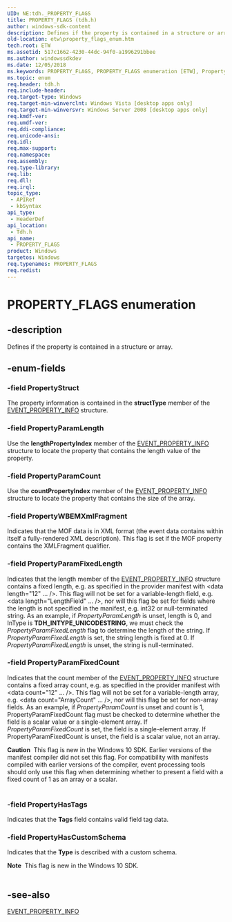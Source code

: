 ```yaml
---
UID: NE:tdh._PROPERTY_FLAGS
title: PROPERTY_FLAGS (tdh.h)
author: windows-sdk-content
description: Defines if the property is contained in a structure or array.
old-location: etw\property_flags_enum.htm
tech.root: ETW
ms.assetid: 517c1662-4230-44dc-94f0-a1996291bbee
ms.author: windowssdkdev
ms.date: 12/05/2018
ms.keywords: PROPERTY_FLAGS, PROPERTY_FLAGS enumeration [ETW], PropertyHasCustomSchema, PropertyHasTags, PropertyParamCount, PropertyParamFixedCount, PropertyParamFixedLength, PropertyParamLength, PropertyStruct, PropertyWBEMXmlFragment, etw.property_flags_enum, tdh.property_flags_enum, tdh/, tdh/PROPERTY_FLAGS, tdh/PropertyHasCustomSchema, tdh/PropertyHasTags, tdh/PropertyParamCount, tdh/PropertyParamFixedCount, tdh/PropertyParamFixedLength, tdh/PropertyParamLength, tdh/PropertyStruct, tdh/PropertyWBEMXmlFragment
ms.topic: enum
req.header: tdh.h
req.include-header: 
req.target-type: Windows
req.target-min-winverclnt: Windows Vista [desktop apps only]
req.target-min-winversvr: Windows Server 2008 [desktop apps only]
req.kmdf-ver: 
req.umdf-ver: 
req.ddi-compliance: 
req.unicode-ansi: 
req.idl: 
req.max-support: 
req.namespace: 
req.assembly: 
req.type-library: 
req.lib: 
req.dll: 
req.irql: 
topic_type:
 - APIRef
 - kbSyntax
api_type:
 - HeaderDef
api_location:
 - Tdh.h
api_name:
 - PROPERTY_FLAGS
product: Windows
targetos: Windows
req.typenames: PROPERTY_FLAGS
req.redist: 
---
```


# PROPERTY_FLAGS enumeration


## -description


Defines if the property is contained in a structure or array.


## -enum-fields




### -field PropertyStruct

The property information is contained in the <b>structType</b> member of the <a href="https://msdn.microsoft.com/06b82b31-1f0e-45d5-88ec-9b9835af10df">EVENT_PROPERTY_INFO</a> structure.


### -field PropertyParamLength

Use the <b>lengthPropertyIndex</b> member of the <a href="https://msdn.microsoft.com/06b82b31-1f0e-45d5-88ec-9b9835af10df">EVENT_PROPERTY_INFO</a> structure to locate the property that contains the length value of the property. 


### -field PropertyParamCount

Use the <b>countPropertyIndex</b> member of the <a href="https://msdn.microsoft.com/06b82b31-1f0e-45d5-88ec-9b9835af10df">EVENT_PROPERTY_INFO</a> structure to locate the property that contains the size of the array. 


### -field PropertyWBEMXmlFragment

Indicates that the MOF data is in XML format (the event data contains within itself a fully-rendered XML description). This flag is set if the MOF property contains the XMLFragment qualifier.


### -field PropertyParamFixedLength

Indicates that the length member of the <a href="https://msdn.microsoft.com/06b82b31-1f0e-45d5-88ec-9b9835af10df">EVENT_PROPERTY_INFO</a> structure contains a fixed length, e.g. as specified in the provider manifest with &lt;data length="12" … /&gt;. This flag will not be set for a variable-length field, e.g. &lt;data length="LengthField" … /&gt;, nor will this flag be set for fields where the length is not specified in the manifest, e.g. int32 or null-terminated string. As an example, if <i>PropertyParamLength</i> is unset, length is 0, and InType is <b>TDH_INTYPE_UNICODESTRING</b>, we must check the <i>PropertyParamFixedLength</i> flag to determine the length of the string. If <i>PropertyParamFixedLength</i> is set, the string length is fixed at 0. If <i>PropertyParamFixedLength</i> is unset, the string is null-terminated.


### -field PropertyParamFixedCount

Indicates that the count member of the <a href="https://msdn.microsoft.com/06b82b31-1f0e-45d5-88ec-9b9835af10df">EVENT_PROPERTY_INFO</a> structure contains a fixed array count, e.g. as specified in the provider manifest with &lt;data count="12" … /&gt;. This flag will not be set for a variable-length array, e.g. &lt;data count="ArrayCount" … /&gt;, nor will this flag be set for non-array fields. As an example, if <i>PropertyParamCount</i> is unset and count is 1, PropertyParamFixedCount flag must be checked to determine whether the field is a scalar value or a single-element array. If <i>PropertyParamFixedCount</i> is set, the field is a single-element array. If PropertyParamFixedCount is unset, the field is a scalar value, not an array.

<div class="alert"><b>Caution</b>  This flag is new in the Windows 10 SDK. Earlier versions of the manifest compiler did not set this flag. For compatibility with manifests compiled with earlier versions of the compiler, event processing tools should only use this flag when determining whether to present a field with a fixed count of 1 as an array or a scalar.</div>
<div> </div>

### -field PropertyHasTags

Indicates that the <b>Tags</b> field contains valid field tag data. 


### -field PropertyHasCustomSchema

Indicates that the <b>Type</b> is described with a custom schema. 

<div class="alert"><b>Note</b>  This flag is new in the Windows 10 SDK.</div>
<div> </div>



## -see-also




<a href="https://msdn.microsoft.com/06b82b31-1f0e-45d5-88ec-9b9835af10df">EVENT_PROPERTY_INFO</a>
 

 

